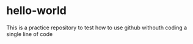 # hello-world
This is a practice repository to test how to use github withouth coding a single line of code
